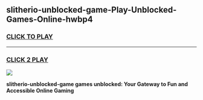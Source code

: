
## slitherio-unblocked-game-Play-Unblocked-Games-Online-hwbp4
<h3>
<a href="https://premium76.site?title=slitherio-unblocked-game&ref=25A">CLICK TO PLAY</a></h3>
<hr>

<h3>
<a href="https://premium76.site?title=slitherio-unblocked-game&ref=25A">CLICK 2 PLAY</a>
  
</h3>

<a href="https://premium76.site?title=slitherio-unblocked-game&ref=25A"><img src="https://clearcache.store/games.png"></a>


**slitherio-unblocked-game games unblocked: Your Gateway to Fun and Accessible Online Gaming**
